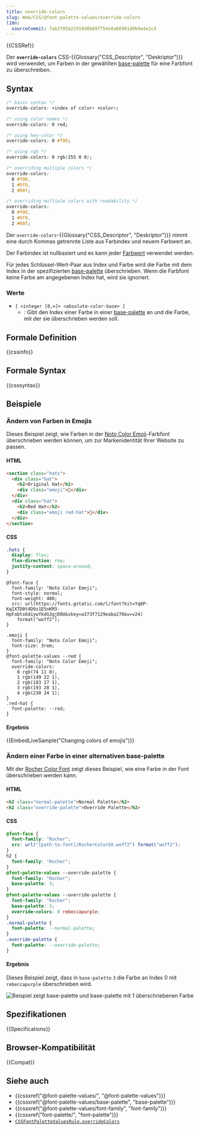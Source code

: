 ```yaml
---
title: override-colors
slug: Web/CSS/@font-palette-values/override-colors
l10n:
  sourceCommit: 7ab2f95b22919d8b897754e8a66981d0b9a4e2c4
---
```


{{CSSRef}}

Der **`override-colors`** CSS-{{Glossary("CSS_Descriptor", "Deskriptor")}} wird verwendet, um Farben in der gewählten [base-palette](/de/docs/Web/CSS/@font-palette-values/base-palette) für eine Farbfont zu überschreiben.

## Syntax

```css
/* basic syntax */
override-colors: <index of color> <color>;

/* using color names */
override-colors: 0 red;

/* using hex-color */
override-colors: 0 #f00;

/* using rgb */
override-colors: 0 rgb(255 0 0);

/* overriding multiple colors */
override-colors:
  0 #f00,
  1 #0f0,
  2 #00f;

/* overriding multiple colors with readability */
override-colors:
  0 #f00,
  1 #0f0,
  2 #00f;
```

Der `override-colors`-{{Glossary("CSS_Descriptor", "Deskriptor")}} nimmt eine durch Kommas getrennte Liste aus Farbindex und neuem Farbwert an.

Der Farbindex ist nullbasiert und es kann jeder [Farbwert](/de/docs/Web/CSS/color_value) verwendet werden.

Für jedes Schlüssel-Wert-Paar aus Index und Farbe wird die Farbe mit dem Index in der spezifizierten [base-palette](/de/docs/Web/CSS/@font-palette-values/base-palette) überschrieben. Wenn die Farbfont keine Farbe am angegebenen Index hat, wird sie ignoriert.

### Werte

- `[ <integer [0,∞]> <absolute-color-base> ]`
  - : Gibt den Index einer Farbe in einer [base-palette](/de/docs/Web/CSS/@font-palette-values/base-palette) an und die Farbe, mit der sie überschrieben werden soll.

## Formale Definition

{{cssinfo}}

## Formale Syntax

{{csssyntax}}

## Beispiele

### Ändern von Farben in Emojis

Dieses Beispiel zeigt, wie Farben in der [Noto Color Emoji](https://fonts.google.com/noto/specimen/Noto+Color+Emoji)-Farbfont überschrieben werden können, um zur Markenidentität Ihrer Website zu passen.

#### HTML

```html
<section class="hats">
  <div class="hat">
    <h2>Original Hat</h2>
    <div class="emoji">🎩</div>
  </div>
  <div class="hat">
    <h2>Red Hat</h2>
    <div class="emoji red-hat">🎩</div>
  </div>
</section>
```

#### CSS

```css hidden
.hats {
  display: flex;
  flex-direction: row;
  justify-content: space-around;
}
```

```css-nolint
@font-face {
  font-family: "Noto Color Emoji";
  font-style: normal;
  font-weight: 400;
  src: url(https://fonts.gstatic.com/l/font?kit=Yq6P-KqIXTD0t4D9z1ESnKM3-HpFabts6diywYkdG3gjD0U&skey=a373f7129eaba270&v=v24)
    format("woff2");
}

.emoji {
  font-family: "Noto Color Emoji";
  font-size: 3rem;
}
@font-palette-values --red {
  font-family: "Noto Color Emoji";
  override-colors:
    0 rgb(74 11 0),
    1 rgb(149 22 1),
    2 rgb(183 27 1),
    3 rgb(193 28 1),
    4 rgb(230 34 1);
}
.red-hat {
  font-palette: --red;
}
```

#### Ergebnis

{{EmbedLiveSample("Changing colors of emojis")}}

### Ändern einer Farbe in einer alternativen base-palette

Mit der [Rocher Color Font](https://www.harbortype.com/fonts/rocher-color/) zeigt dieses Beispiel, wie eine Farbe in der Font überschrieben werden kann.

#### HTML

```html
<h2 class="normal-palette">Normal Palette</h2>
<h2 class="override-palette">Override Palette</h2>
```

#### CSS

```css
@font-face {
  font-family: "Rocher";
  src: url("[path-to-font]/RocherColorGX.woff2") format("woff2");
}
h2 {
  font-family: "Rocher";
}
@font-palette-values --override-palette {
  font-family: "Rocher";
  base-palette: 3;
}
@font-palette-values --override-palette {
  font-family: "Rocher";
  base-palette: 3;
  override-colors: 0 rebeccapurple;
}
.normal-palette {
  font-palette: --normal-palette;
}
.override-palette {
  font-palette: --override-palette;
}
```

#### Ergebnis

Dieses Beispiel zeigt, dass in `base-palette` `3` die Farbe an Index 0 mit `rebeccapurple` überschrieben wird.

![Beispiel zeigt base-palette und base-palette mit 1 überschriebenen Farbe](override-base-palette-color.jpg)

## Spezifikationen

{{Specifications}}

## Browser-Kompatibilität

{{Compat}}

## Siehe auch

- {{cssxref("@font-palette-values/", "@font-palette-values")}}
- {{cssxref("@font-palette-values/base-palette", "base-palette")}}
- {{cssxref("@font-palette-values/font-family", "font-family")}}
- {{cssxref("font-palette/", "font-palette")}}
- [`CSSFontPaletteValuesRule.overrideColors`](/de/docs/Web/API/CSSFontPaletteValuesRule/overrideColors)
